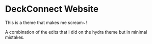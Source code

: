 # DeckConnect Website

This is a theme that makes me scream~!

A combination of the edits that I did on the hydra theme but in minimal mistakes.
